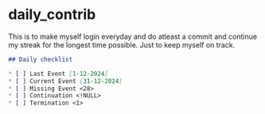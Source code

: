 # daily_contrib
This is to make myself login everyday and do atleast a commit and continue my streak for the longest time possible.
Just to keep myself on track.
```markdown
## Daily checklist

* [ ] Last Event [1-12-2024]
* [ ] Current Event [31-12-2024]
* [ ] Missing Event <28>
* [ ] Continuation <!NULL>
* [ ] Termination <1>
```
